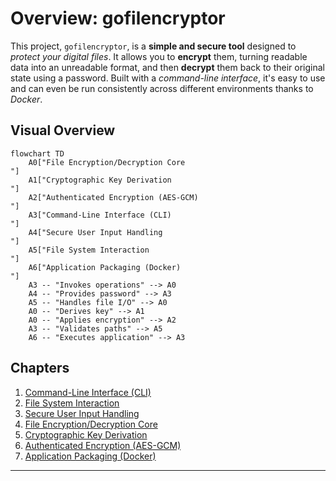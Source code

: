 # Overview: gofilencryptor

This project, `gofilencryptor`, is a **simple and secure tool** designed to *protect your digital files*. It allows you to **encrypt** them, turning readable data into an unreadable format, and then **decrypt** them back to their original state using a password. Built with a *command-line interface*, it's easy to use and can even be run consistently across different environments thanks to *Docker*.


## Visual Overview

```mermaid
flowchart TD
    A0["File Encryption/Decryption Core
"]
    A1["Cryptographic Key Derivation
"]
    A2["Authenticated Encryption (AES-GCM)
"]
    A3["Command-Line Interface (CLI)
"]
    A4["Secure User Input Handling
"]
    A5["File System Interaction
"]
    A6["Application Packaging (Docker)
"]
    A3 -- "Invokes operations" --> A0
    A4 -- "Provides password" --> A3
    A5 -- "Handles file I/O" --> A0
    A0 -- "Derives key" --> A1
    A0 -- "Applies encryption" --> A2
    A3 -- "Validates paths" --> A5
    A6 -- "Executes application" --> A3
```

## Chapters


1. [Command-Line Interface (CLI)
](01_command_line_interface__cli__.md)
2. [File System Interaction
](02_file_system_interaction_.md)
3. [Secure User Input Handling
](03_secure_user_input_handling_.md)
4. [File Encryption/Decryption Core
](04_file_encryption_decryption_core_.md)
5. [Cryptographic Key Derivation
](05_cryptographic_key_derivation_.md)
6. [Authenticated Encryption (AES-GCM)
](06_authenticated_encryption__aes_gcm__.md)
7. [Application Packaging (Docker)
](07_application_packaging__docker__.md)

---
